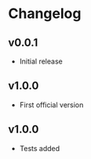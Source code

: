 # Changelog

## v0.0.1

- Initial release

## v1.0.0

- First official version

## v1.0.0

- Tests added
